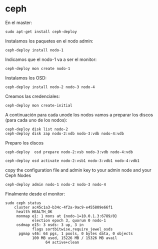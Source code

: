 # ceph

En el master:

	sudo apt-get install ceph-deploy

Instalamos los paquetes en el nodo admin:

	ceph-deploy install nodo-1

Indicamos que el nodo-1 va a ser el monitor:

	ceph-deploy mon create nodo-1

Instalamos los OSD:

	ceph-deploy install nodo-2 nodo-3 nodo-4

Creamos las credenciales:

	ceph-deploy mon create-initial

A continuación para cada unode los nodos vamos a preparar los discos (para cada uno de los nodos):

	ceph-deploy disk list nodo-2
	ceph-deploy disk zap nodo-2:vdb nodo-3:vdb nodo-4:vdb

Preparo los discos

	ceph-deploy  osd prepare nodo-2:vsb nodo-3:vdb nodo-4:vdb

	ceph-deploy osd activate nodo-2:vsb1 nodo-3:vdb1 nodo-4:vdb1

copy the configuration file and admin key to your admin node and your Ceph Nodes

	ceph-deploy admin nodo-1 nodo-2 nodo-3 nodo-4

Finalmente desde el monitor:

	sudo ceph status
	    cluster ac45c1a3-b34c-4f2a-9ac9-e455809e66f1
	     health HEALTH_OK
	     monmap e1: 1 mons at {nodo-1=10.0.1.3:6789/0}
	            election epoch 3, quorum 0 nodo-1
	     osdmap e15: 3 osds: 3 up, 3 in
	            flags sortbitwise,require_jewel_osds
	      pgmap v46: 64 pgs, 1 pools, 0 bytes data, 0 objects
	            100 MB used, 15226 MB / 15326 MB avail
	                  64 active+clean
